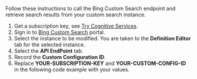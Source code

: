 Follow these instructions to call the Bing Custom Search endpoint and retrieve search results from your custom search instance.

1. Get a subscription key, see [Try Cognitive Services](https://azure.microsoft.com/try/cognitive-services/?api=bing-custom-search-api).
2. Sign in to [Bing Custom Search](https://customsearch.ai) portal.
3. Select the instance to be modified.  You are taken to the **Definition Editor** tab for the selected instance.
4. Select the **API EndPoint** tab.
5. Record the **Custom Configuration ID**.
6. Replace **YOUR-SUBSCRIPTION-KEY** and **YOUR-CUSTOM-CONFIG-ID** in the following code example with your values.